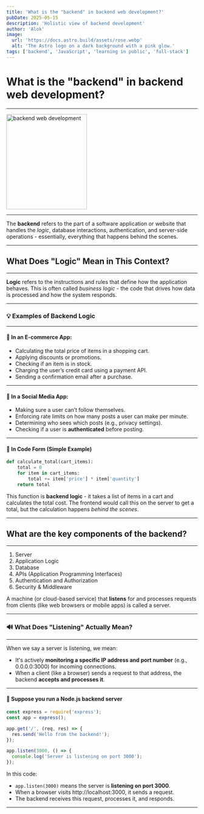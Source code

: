 ```yaml
---
title: 'What is the "backend" in backend web development?'
pubDate: 2025-05-15
description: 'Holistic view of backend development'
author: 'Alok'
image:
  url: 'https://docs.astro.build/assets/rose.webp'
  alt: 'The Astro logo on a dark background with a pink glow.'
tags: ['backend', 'JavaScript', 'learning in public', 'full-stack']
---
```


# What is the "backend" in backend web development?

---

<img src="/images/backend.jpg" alt="backend web development"
     style="object-fit: cover; max-width: 42%; width: 100%; height: 250px;">

---

The **backend** refers to the part of a software application or website that handles the _logic_, database interactions, authentication, and server-side operations - essentially, everything that happens behind the scenes.

---

## What Does "Logic" Mean in This Context?

---

**Logic** refers to the instructions and rules that define how the application behaves. This is often called _business logic_ - the code that drives how data is processed and how the system responds.

---

### 💡 Examples of Backend Logic

---

#### 🛒 In an E-commerce App:

- Calculating the total price of items in a shopping cart.
- Applying discounts or promotions.
- Checking if an item is in stock.
- Charging the user’s credit card using a payment API.
- Sending a confirmation email after a purchase.

---

#### 👤 In a Social Media App:

- Making sure a user can’t follow themselves.
- Enforcing rate limits on how many posts a user can make per minute.
- Determining who sees which posts (e.g., privacy settings).
- Checking if a user is **authenticated** before posting.

---

#### 🧠 In Code Form (Simple Example)

```python
def calculate_total(cart_items):
    total = 0
    for item in cart_items:
        total += item['price'] * item['quantity']
    return total

```
This function is **backend logic** - it takes a list of items in a cart and calculates the total cost. The frontend would call this on the server to get a total, but the calculation happens _behind the scenes_.

---
## What are the key components of the backend?

---

1. Server  
2. Application Logic  
3. Database  
4. APIs (Application Programming Interfaces)  
5. Authentication and Authorization  
6. Security & Middleware  

A machine (or cloud-based service) that **listens** for and processes requests from clients (like web browsers or mobile apps) is called a server.

---

### 🔊 What Does "Listening" Actually Mean?

---

When we say a server is listening, we mean:

- It's actively **monitoring a specific IP address and port number** (e.g., 0.0.0.0:3000) for incoming connections.
- When a client (like a browser) sends a request to that address, the backend **accepts and processes it**.

---

#### 🧠 Suppose you run a Node.js backend server

```javascript
const express = require('express');
const app = express();

app.get('/', (req, res) => {
  res.send('Hello from the backend!');
});

app.listen(3000, () => {
  console.log('Server is listening on port 3000');
});
```

In this code:

- `app.listen(3000)` means the server is **listening on port 3000**.
- When a browser visits http://localhost:3000, it sends a request.
- The backend receives this request, processes it, and responds.

---